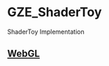 # GZE_ShaderToy
ShaderToy Implementation

## [WebGL](https://cwc-gze.github.io/GZE_ShaderToy/Result/Web_Emsc/App.html)
